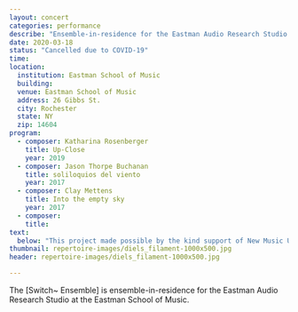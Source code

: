 ```yaml
---
layout: concert
categories: performance
describe: "Ensemble-in-residence for the Eastman Audio Research Studio."
date: 2020-03-18
status: "Cancelled due to COVID-19"
time:
location:
  institution: Eastman School of Music
  building:
  venue: Eastman School of Music
  address: 26 Gibbs St.
  city: Rochester
  state: NY
  zip: 14604
program:
  - composer: Katharina Rosenberger
    title: Up-Close
    year: 2019
  - composer: Jason Thorpe Buchanan
    title: soliloquios del viento
    year: 2017
  - composer: Clay Mettens
    title: Into the empty sky
    year: 2017
  - composer:
    title:
text:
  below: "This project made possible by the kind support of New Music USA, Pro Helvetia, the Swiss Arts Council, and the Ernst von Siemens Musikstiftung."
thumbnail: repertoire-images/diels_filament-1000x500.jpg
header: repertoire-images/diels_filament-1000x500.jpg

---
```


The [Switch~ Ensemble] is ensemble-in-residence for the Eastman Audio Research Studio at the Eastman School of Music.

